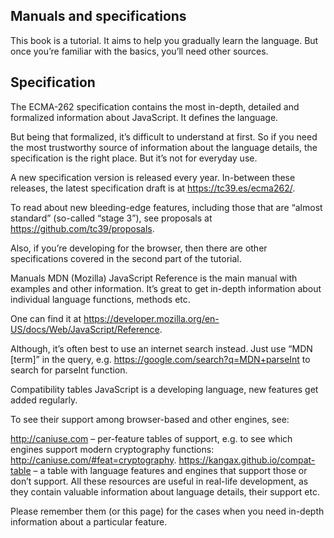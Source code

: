 ## Manuals and specifications

This book is a tutorial. It aims to help you gradually learn the language. But once you’re familiar with the basics, you’ll need other sources.

## Specification

The ECMA-262 specification contains the most in-depth, detailed and formalized information about JavaScript. It defines the language.

But being that formalized, it’s difficult to understand at first. So if you need the most trustworthy source of information about the language details, the specification is the right place. But it’s not for everyday use.

A new specification version is released every year. In-between these releases, the latest specification draft is at https://tc39.es/ecma262/.

To read about new bleeding-edge features, including those that are “almost standard” (so-called “stage 3”), see proposals at https://github.com/tc39/proposals.

Also, if you’re developing for the browser, then there are other specifications covered in the second part of the tutorial.

Manuals
MDN (Mozilla) JavaScript Reference is the main manual with examples and other information. It’s great to get in-depth information about individual language functions, methods etc.

One can find it at https://developer.mozilla.org/en-US/docs/Web/JavaScript/Reference.

Although, it’s often best to use an internet search instead. Just use “MDN [term]” in the query, e.g. https://google.com/search?q=MDN+parseInt to search for parseInt function.

Compatibility tables
JavaScript is a developing language, new features get added regularly.

To see their support among browser-based and other engines, see:

http://caniuse.com – per-feature tables of support, e.g. to see which engines support modern cryptography functions: http://caniuse.com/#feat=cryptography.
https://kangax.github.io/compat-table – a table with language features and engines that support those or don’t support.
All these resources are useful in real-life development, as they contain valuable information about language details, their support etc.

Please remember them (or this page) for the cases when you need in-depth information about a particular feature.
